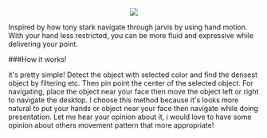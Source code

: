 <p align="center">
  <img  src="https://user-images.githubusercontent.com/25025173/51483706-4c2c0d00-1dcc-11e9-8ab4-9af310cb2758.gif">
</p>

Inspired by how tony stark navigate through jarvis by using hand motion. With your hand less restricted, you can be more fluid and expressive while delivering your point. 

###How it works!

it's pretty simple! Detect the object with selected color and find the densest object by filtering etc. Then pin point the center of the selected object. For navigating, place the object near your face then move the object left or right to navigate the desktop. I choose this method because it's looks more natural to put your hands or object near your face then navigate while doing presentation. Let me hear your opinion about it, i would love to have some opinion about others movement pattern that more appropriate!
